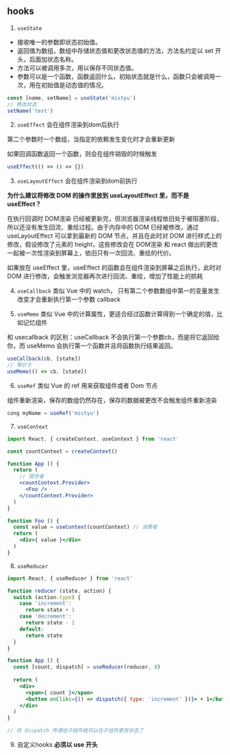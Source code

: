 ## hooks
1. `useState`
* 接收唯一的参数即状态初始值。
* 返回值为数组，数组中存储状态值和更改状态值的方法，方法名约定以 set 开头，后面加状态名称。
* 方法可以被调用多次，用以保存不同状态值。
* 参数可以是一个函数，函数返回什么，初始状态就是什么，函数只会被调用一次，用在初始值是动态值的情况。
```jsx
const [name, setName] = useState('mistyu')
// 修改状态
setName('test')
```

2. `useEffect`
会在组件渲染到dom后执行

第二个参数时一个数组，当指定的依赖发生变化时才会重新更新

如果回调函数返回一个函数，则会在组件销毁的时候触发
```jsx
useEffect(() => () => {})
```

3. `useLayoutEffect`
会在组件渲染到dom前执行

**为什么建议将修改 DOM 的操作里放到 useLayoutEffect 里，而不是 useEffect？**

在执行回调时 DOM渲染 已经被更新完，但浏览器渲染线程依旧处于被阻塞阶段，所以还没有发生回流、重绘过程。由于内存中的 DOM 已经被修改，通过 useLayoutEffect 可以拿到最新的 DOM 节点，并且在此时对 DOM 进行样式上的修改，假设修改了元素的 height，这些修改会在 DOM渲染 和 react 做出的更改一起被一次性渲染到屏幕上，依旧只有一次回流、重绘的代价。

如果放在 useEffect 里，useEffect 的函数会在组件渲染到屏幕之后执行，此时对 DOM 进行修改，会触发浏览器再次进行回流、重绘，增加了性能上的损耗

4. `useCallback`
类似 Vue 中的 watch， 只有第二个参数数组中第一的变量发生改变才会重新执行第一个参数 callback


5. `useMemo`
类似 Vue 中的计算属性，更适合经过函数计算得到一个确定的值，比如记忆组件


和 usecallback 的区别：useCallback 不会执行第一个参数cb，而是将它返回给你，而 useMemo 会执行第一个函数并且将函数执行结果返回。
```js
useCallback(cb, [state])
// 等价于
useMemo(() => cb, [state])
```

6. `useRef`
类似 Vue 的 ref 用来获取组件或者 Dom 节点

组件重新渲染，保存的数组仍然存在，保存的数据被更改不会触发组件重新渲染
```jsx
cong myName = useRef('mistyu')
```

7. `useContext`
```jsx
import React, { createContext, useContext } from 'react'

const countContext = createContext()

function App () {
  return (
    // 提供者
    <countContext.Provider>
      <Foo />
    </countContext.Provider>
  )
}

function Foo () {
  const value = useContext(countContext) // 消费者
  return (
    <div>{ value }</div>
  )
}
```
8. `useReducer`
```jsx
import React, { useReducer } from 'react'

function reducer (state, action) {
  switch (action.type) {
    case 'increment':
      return state + 1
    case 'decrement':
      return state - 1
    default:
      return state
  }
}

function App () {
  const [count, dispatch] = useReducer(reducer, 0)
  
  return (
    <div>  
      <span>{ count }</span>
      <button onClikc={() => dispatch({ type: 'increment' })}> + 1</button>
    </div>
  )
}

// 将 dispatch 传递给子组件就可以在子组件更改状态了
```

9. 自定义hooks
**必须以 use 开头**